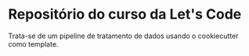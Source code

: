 # Repositório do curso da Let's Code

Trata-se de um pipeline de tratamento de dados usando o cookiecutter como template.
